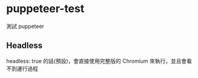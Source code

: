 # puppeteer-test

測試 puppeteer

## Headless

headless: true 的話(預設)，會直接使用完整版的 Chromium 來執行，並且會看不到運行過程